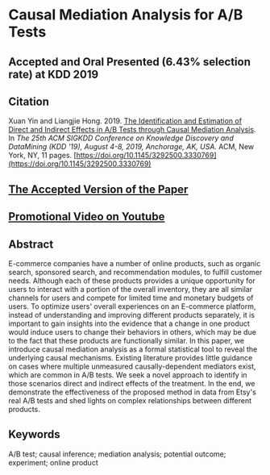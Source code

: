 # Causal Mediation Analysis for A/B Tests
## Accepted and Oral Presented (6.43% selection rate) at KDD 2019

## Citation
Xuan Yin and Liangjie Hong. 2019. [The Identification and Estimation of Direct and Indirect Effects in A/B Tests through Causal Mediation Analysis](KDD2019_Yin_Hong_Causal_Mediation_Analysis_for_AB_Tests.pdf). In *The 25th ACM SIGKDD Conference on Knowledge Discovery and DataMining (KDD '19), August 4-8, 2019, Anchorage, AK, USA.* ACM, New York, NY, 11 pages. [https://doi.org/10.1145/3292500.3330769](https://doi.org/10.1145/3292500.3330769)

## <ins>[The Accepted Version of the Paper](KDD2019_Yin_Hong_Causal_Mediation_Analysis_for_AB_Tests.pdf)</ins>
## <ins>[Promotional Video on Youtube](https://youtu.be/coEpqU9HWWM)</ins>

## Abstract
E-commerce companies have a number of online products, such as organic search, sponsored search, and recommendation modules, to fulfill customer needs. Although each of these products provides a unique opportunity for users to interact with a portion of the overall inventory, they are all similar channels for users and compete for limited time and monetary budgets of users. To optimize users' overall experiences on an E-commerce platform, instead of understanding and improving different products separately, it is important to gain insights into the evidence that a change in one product would induce users to change their behaviors in others, which may be due to the fact that these products are functionally similar. In this paper, we introduce causal mediation analysis as a formal statistical tool to reveal the underlying causal mechanisms. Existing literature provides little guidance on cases where multiple unmeasured causally-dependent mediators exist, which are common in A/B tests.  We seek a novel approach to identify in those scenarios direct and indirect effects of the treatment. In the end, we demonstrate the effectiveness of the proposed method in data from Etsy's real A/B tests and shed lights on complex relationships between different products.

## Keywords
A/B test; causal inference; mediation analysis; potential outcome; experiment; online product
